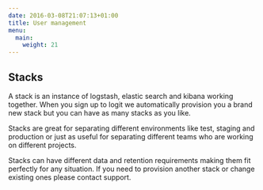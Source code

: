 ```yaml
---
date: 2016-03-08T21:07:13+01:00
title: User management
menu:
  main:
    weight: 21
---
```


## Stacks

A stack is an instance of logstash, elastic search and kibana working together. When you sign up to logit we automatically provision you a brand new stack
but you can have as many stacks as you like. 

Stacks are great for separating different environments like test, staging and production or just as useful
for separating different teams who are working on different projects. 

Stacks can have different data and retention requirements making them fit perfectly
for any situation. If you need to provision another stack or change existing ones please contact support.
